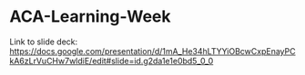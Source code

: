 # ACA-Learning-Week

Link to slide deck: https://docs.google.com/presentation/d/1mA_He34hLTYYiOBcwCxpEnayPCkA6zLrVuCHw7wldiE/edit#slide=id.g2da1e1e0bd5_0_0
